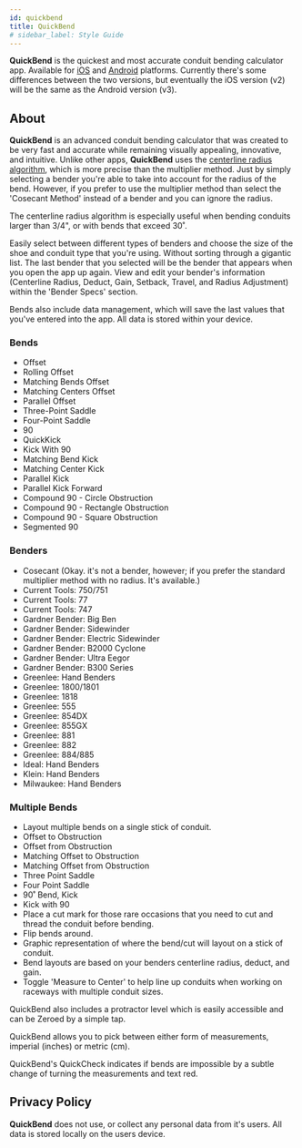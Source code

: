 ```yaml
---
id: quickbend
title: QuickBend
# sidebar_label: Style Guide
---
```


**QuickBend** is the quickest and most accurate conduit bending calculator app. Available for <a href="https://play.google.com/store/apps/details?id=hardman.bret.quickbend.pro">iOS</a> and <a href="https://apps.apple.com/app/id1010311475">Android</a> platforms. Currently there's some differences between the two versions, but eventually the iOS version (v2) will be the same as the Android version (v3).

## About

**QuickBend** is an advanced conduit bending calculator that was created to be very fast and accurate while remaining visually appealing, innovative, and intuitive. Unlike other apps, **QuickBend** uses the <a href="centerline-radius">centerline radius algorithm</a>, which is more precise than the multiplier method. Just by simply selecting a bender you're able to take into account for the radius of the bend. However, if you prefer to use the multiplier method than select the 'Cosecant Method' instead of a bender and you can ignore the radius.

The centerline radius algorithm is especially useful when bending conduits larger than 3/4", or with bends that exceed 30˚.

Easily select between different types of benders and choose the size of the shoe and conduit type that you're using. Without sorting through a gigantic list. The last bender that you selected will be the bender that appears when you open the app up again. View and edit your bender's information (Centerline Radius, Deduct, Gain, Setback, Travel, and Radius Adjustment) within the 'Bender Specs' section.

Bends also include data management, which will save the last values that you've entered into the app. All data is stored within your device.

### Bends

- Offset
- Rolling Offset
- Matching Bends Offset
- Matching Centers Offset
- Parallel Offset
- Three-Point Saddle
- Four-Point Saddle
- 90
- QuickKick
- Kick With 90
- Matching Bend Kick
- Matching Center Kick
- Parallel Kick
- Parallel Kick Forward
- Compound 90 - Circle Obstruction
- Compound 90 - Rectangle Obstruction
- Compound 90 - Square Obstruction
- Segmented 90

### Benders

- Cosecant (Okay. it's not a bender, however; if you prefer the standard multiplier method with no radius. It's available.)
- Current Tools: 750/751
- Current Tools: 77
- Current Tools: 747
- Gardner Bender: Big Ben
- Gardner Bender: Sidewinder
- Gardner Bender: Electric Sidewinder
- Gardner Bender: B2000 Cyclone
- Gardner Bender: Ultra Eegor
- Gardner Bender: B300 Series
- Greenlee: Hand Benders
- Greenlee: 1800/1801
- Greenlee: 1818
- Greenlee: 555
- Greenlee: 854DX
- Greenlee: 855GX
- Greenlee: 881
- Greenlee: 882
- Greenlee: 884/885
- Ideal: Hand Benders
- Klein: Hand Benders
- Milwaukee: Hand Benders

### Multiple Bends

- Layout multiple bends on a single stick of conduit.
- Offset to Obstruction
- Offset from Obstruction
- Matching Offset to Obstruction
- Matching Offset from Obstruction
- Three Point Saddle
- Four Point Saddle
- 90˚ Bend, Kick
- Kick with 90
- Place a cut mark for those rare occasions that you need to cut and thread the conduit before bending.
- Flip bends around.
- Graphic representation of where the bend/cut will layout on a stick of conduit.
- Bend layouts are based on your benders centerline radius, deduct, and gain.
- Toggle 'Measure to Center' to help line up conduits when working on raceways with multiple conduit sizes.

QuickBend also includes a protractor level which is easily accessible and can be Zeroed by a simple tap.

QuickBend allows you to pick between either form of measurements, imperial (inches) or metric (cm).

QuickBend's QuickCheck indicates if bends are impossible by a subtle change of turning the measurements and text red.

## Privacy Policy

**QuickBend** does not use, or collect any personal data from it's users. All data is stored locally on the users device.

